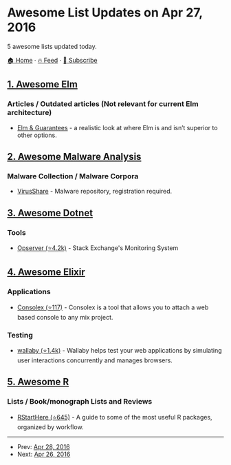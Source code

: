 # Awesome List Updates on Apr 27, 2016

5 awesome lists updated today.

[🏠 Home](/README.md) · [🔥 Feed](https://test.trackawesomelist.com/feed.xml) · [📮 Subscribe](https://trackawesomelist.us17.list-manage.com/subscribe?u=d2f0117aa829c83a63ec63c2f&id=36a103854c)



## [1. Awesome Elm](/content/sporto/awesome-elm/README.md)

### Articles / Outdated articles (Not relevant for current Elm architecture)

*   [Elm & Guarantees](https://medium.com/@debois/elm-guarantees-92a66679f7bd) - a realistic look at where Elm is and isn’t superior to other options.

## [2. Awesome Malware Analysis](/content/rshipp/awesome-malware-analysis/README.md)

### Malware Collection / Malware Corpora

*   [VirusShare](https://virusshare.com/) - Malware repository, registration
    required.

## [3. Awesome Dotnet](/content/quozd/awesome-dotnet/README.md)

### Tools

*   [Opserver (⭐4.2k)](https://github.com/Opserver/Opserver) - Stack Exchange's Monitoring System

## [4. Awesome Elixir](/content/h4cc/awesome-elixir/README.md)

### Applications

*   [Consolex (⭐117)](https://github.com/sivsushruth/consolex) - Consolex is a tool that allows you to attach a web based console to any mix project.

### Testing

*   [wallaby (⭐1.4k)](https://github.com/keathley/wallaby) - Wallaby helps test your web applications by simulating user interactions concurrently and manages browsers.

## [5. Awesome R](/content/qinwf/awesome-R/README.md)

### Lists / Book/monograph Lists and Reviews

*   [RStartHere (⭐645)](https://github.com/rstudio/RStartHere) - A guide to some of the most useful R packages, organized by workflow.

---

- Prev: [Apr 28, 2016](/content/2016/04/28/README.md)
- Next: [Apr 26, 2016](/content/2016/04/26/README.md)